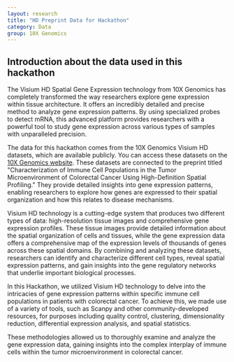 ```yaml
---
layout: research
title: "HD Preprint Data for Hackathon"
category: Data
group: 10X Genomics
---
```

## Introduction about the data used in this hackathon

The Visium HD Spatial Gene Expression technology from 10X Genomics has completely transformed the way researchers explore gene expression within tissue architecture. It offers an incredibly detailed and precise method to analyze gene expression patterns. By using specialized probes to detect mRNA, this advanced platform provides researchers with a powerful tool to study gene expression across various types of samples with unparalleled precision.


The data for this hackathon comes from the 10X Genomics Visium HD datasets, which are available publicly. You can access these datasets on the [10X Genomics website](https://www.10xgenomics.com/products/visium-hd-spatial-gene-expression/dataset-human-crc). These datasets are connected to the preprint titled "Characterization of Immune Cell Populations in the Tumor Microenvironment of Colorectal Cancer Using High-Definition Spatial Profiling." They provide detailed insights into gene expression patterns, enabling researchers to explore how genes are expressed to their spatial organization and how this relates to disease mechanisms.


Visium HD technology is a cutting-edge system that produces two different types of data: high-resolution tissue images and comprehensive gene expression profiles. These tissue images provide detailed information about the spatial organization of cells and tissues, while the gene expression data offers a comprehensive map of the expression levels of thousands of genes across these spatial domains. By combining and analyzing these datasets, researchers can identify and characterize different cell types, reveal spatial expression patterns, and gain insights into the gene regulatory networks that underlie important biological processes.


In this Hackathon, we utilized Visium HD technology to delve into the intricacies of gene expression patterns within specific immune cell populations in patients with colorectal cancer. To achieve this, we made use of a variety of tools, such as Scanpy and other community-developed resources, for purposes including quality control, clustering, dimensionality reduction, differential expression analysis, and spatial statistics. 


These methodologies allowed us to thoroughly examine and analyze the gene expression data, gaining insights into the complex interplay of immune cells within the tumor microenvironment in colorectal cancer.

